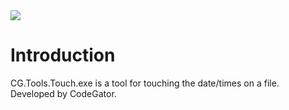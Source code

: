 <img src="~/images/codegator-334x158.png" />

# Introduction

CG.Tools.Touch.exe is a tool for touching the date/times on a file. Developed by CodeGator. 








